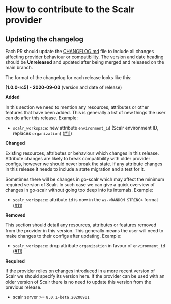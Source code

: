 # How to contribute to the Scalr provider
## Updating the changelog
Each PR should update the [CHANGELOG.md](./CHANGELOG.md) file to include all changes affecting provider behaviour or compatibility. The version and date heading should be **Unreleased** and updated after being merged and released on the main branch.

The format of the changelog for each release looks like this:


**[1.0.0-rc5] - 2020-09-03** (version and date of release)

**Added**


In this section we need to mention any resources, attributes or other features that have been added. This is generally a list of new things the user can do after this release. Example:

- `scalr_workspace`: new attribute `environment_id` (Scalr environment ID, replaces `organization`) ([#11](https://github.com/Scalr/terraform-provider-scalr/pull/11))

**Changed**


Existing resources, attributes or behaviour which changes in this release. Attribute changes are likely to break compatibility with older provider configs, however we should never break the state. If any attribute changes in this release it needs to include a state migration and a test for it.

Sometimes there will be changes in go-scalr which may affect the minimum required version of Scalr. In such case we can give a quick overview of changes in go-scalr without going too deep into its internals. Example:

- `scalr_workspace`: attribute `id` is now in the `ws-<RANDOM STRING>` format ([#11](https://github.com/Scalr/terraform-provider-scalr/pull/11))

**Removed**


This section should detail any resources, attributes or features removed from the provider in this version. This generally means the user will need to make changes to their configs after updating. Example:

- `scalr_workspace`: drop attribute `organization` in favour of `environment_id` ([#11](https://github.com/Scalr/terraform-provider-scalr/pull/11))

**Required**


If the provider relies on changes introduced in a more recent version of Scalr we should specify its version here. If the provider can be used with an older version of Scalr there is no need to update this version from the previous release.

- scalr server >= `8.0.1-beta.20200901`
